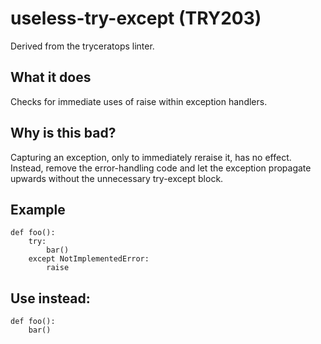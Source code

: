 # useless-try-except (TRY203)
Derived from the tryceratops linter.
## What it does
Checks for immediate uses of raise within exception handlers.
## Why is this bad?
Capturing an exception, only to immediately reraise it, has no effect.
Instead, remove the error-handling code and let the exception propagate
upwards without the unnecessary try-except block.
## Example
```
def foo():
    try:
        bar()
    except NotImplementedError:
        raise
```
## Use instead:
```
def foo():
    bar()
```